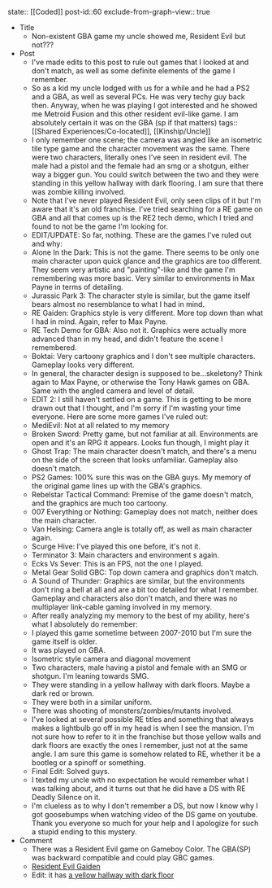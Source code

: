 state:: [[Coded]]
post-id::60
exclude-from-graph-view:: true

- Title
  - Non-existent GBA game my uncle showed me, Resident Evil but not???
- Post
  - I've made edits to this post to rule out games that I looked at and don't match, as well as some definite elements of the game I remember.
  - So as a kid my uncle lodged with us for a while and he had a PS2 and a GBA, as well as several PCs. He was very techy guy back then. Anyway, when he was playing I got interested and he showed me Metroid Fusion and this other resident evil-like game. I am absolutely certain it was on the GBA (sp if that matters)
    tags:: [[Shared Experiences/Co-located]], [[Kinship/Uncle]]
  - I only remember one scene; the camera was angled like an isometric tile type game and the character movement was the same. There were two characters, literally ones I've seen in resident evil. The male had a pistol and the female had an smg or a shotgun, either way a bigger gun. You could switch between the two and they were standing in this yellow hallway with dark flooring. I am sure that there was zombie killing involved.
  - Note that I've never played Resident Evil, only seen clips of it but I'm aware that it's an old franchise. I've tried searching for a RE game on GBA and all that comes up is the RE2 tech demo, which I tried and found to not be the game I'm looking for.
  - EDIT/UPDATE: So far, nothing. These are the games I've ruled out and why:
  - Alone In the Dark: This is not the game. There seems to be only one main character upon quick glance and the graphics are too different. They seem very artistic and "painting"-like and the game I'm remembering was more basic. Very similar to environments in Max Payne in terms of detailing.
  - Jurassic Park 3: The character style is similar, but the game itself bears almost no resemblance to what I had in mind.
  - RE Gaiden: Graphics style is very different. More top down than what I had in mind. Again, refer to Max Payne.
  - RE Tech Demo for GBA: Also not it. Graphics were actually more advanced than in my head, and didn't feature the scene I remembered.
  - Boktai: Very cartoony graphics and I don't see multiple characters. Gameplay looks very different.
  - In general, the character design is supposed to be...skeletony? Think again to Max Payne, or otherwise the Tony Hawk games on GBA. Same with the angled camera and level of detail.
  - EDIT 2: I still haven't settled on a game. This is getting to be more drawn out that I thought, and I'm sorry if I'm wasting your time everyone. Here are some more games I've ruled out:
  - MediEvil: Not at all related to my memory
  - Broken Sword: Pretty game, but not familiar at all. Environments are open and it's an RPG it appears. Looks fun though, I might play it
  - Ghost Trap: The main character doesn't match, and there's a menu on the side of the screen that looks unfamiliar. Gameplay also doesn't match.
  - PS2 Games: 100% sure this was on the GBA guys. My memory of the original game lines up with the GBA's graphics.
  - Rebelstar Tactical Command: Premise of the game doesn't match, and the graphics are much too cartoony.
  - 007 Everything or Nothing: Gameplay does not match, neither does the main character.
  - Van Helsing: Camera angle is totally off, as well as main character again.
  - Scurge Hive: I've played this one before, it's not it.
  - Terminator 3: Main characters and environment s again.
  - Ecks Vs Sever: This is an FPS, not the one I played.
  - Metal Gear Solid GBC: Top down camera and graphics don't match.
  - A Sound of Thunder: Graphics are similar, but the environments don't ring a bell at all and are a bit too detailed for what I remember. Gameplay and characters also don't match, and there was no multiplayer link-cable gaming involved in my memory.
  - After really analyzing my memory to the best of my ability, here's what I absolutely do remember:
  - I played this game sometime between 2007-2010 but I'm sure the game itself is older.
  - It was played on GBA.
  - Isometric style camera and diagonal movement
  - Two characters, male having a pistol and female with an SMG or shotgun. I'm leaning towards SMG.
  - They were standing in a yellow hallway with dark floors. Maybe a dark red or brown.
  - They were both in a similar uniform.
  - There was shooting of monsters/zombies/mutants involved.
  - I've looked at several possible RE titles and something that always makes a lightbulb go off in my head is when I see the mansion. I'm not sure how to refer to it in the franchise but those yellow walls and dark floors are exactly the ones I remember, just not at the same angle. I am sure this game is somehow related to RE, whether it be a bootleg or a spinoff or something.
  - Final Edit: Solved guys.
  - I texted my uncle with no expectation he would remember what I was talking about, and it turns out that he did have a DS with RE Deadly Silence on it.
  - I'm clueless as to why I don't remember a DS, but now I know why I got goosebumps when watching video of the DS game on youtube. Thank you everyone so much for your help and I apologize for such a stupid ending to this mystery.
- Comment
  - There was a Resident Evil game on Gameboy Color. The GBA(SP) was backward compatible and could play GBC games.
  - [Resident Evil Gaiden](https://m.youtube.com/watch?v=fag-dSDyWkY)
  - Edit: it has [a yellow hallway with dark floor](https://www.gamesdatabase.org/Media/SYSTEM/Nintendo_Game_Boy_Color/Snap/big/Resident_Evil-_Gaiden_-_2001_-_Capcom_Co.,_Ltd..jpg)
